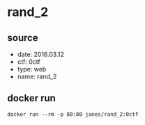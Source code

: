 # rand_2

## source

* date: 2016.03.12 
* ctf: 0ctf 
* type: web 
* name: rand_2

## docker run

```
docker run --rm -p 80:80 janes/rand_2:0ctf
```